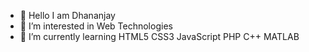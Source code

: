 - 👋 Hello I am Dhananjay
- 👀 I’m interested in Web Technologies 
- 🌱 I’m currently learning HTML5 CSS3 JavaScript PHP C++ MATLAB
<!---
dhananjayjm/dhananjayjm is a ✨ special ✨ repository because its `README.md` (this file) appears on your GitHub profile.
You can click the Preview link to take a look at your changes.
--->
